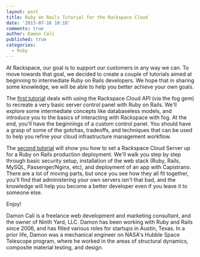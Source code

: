 ```yaml
---
layout: post
title: Ruby on Rails Tutorial for the Rackspace Cloud
date: '2013-07-16 10:18'
comments: true
author: Damon Cali
published: true
categories:
  - Ruby
---
```


At Rackspace, our goal is to support our customers in any way we can. To move towards that goal, we decided to create a couple of tutorials aimed at beginning to intermediate Ruby on Rails developers. We hope that in sharing some knowledge, we will be able to help you better achieve your own goals.

The [first tutorial](https://github.com/rackerlabs/rax_rails_tutorial) deals with using the Rackspace Cloud API (via the fog gem) to recreate a very basic server control panel with Ruby on Rails. We'll explore some intermediate concepts like databaseless models, and introduce you to the basics of interacting with Rackspace with fog. At the end, you'll have the beginnings of a custom control panel. You should have a grasp of some of the gotchas, tradeoffs, and techniques that can be used to help you refine your cloud infrastructure management workflow.

<!-- more -->

The [second tutorial](https://github.com/rackerlabs/rax_rails_tutorial/blob/master/server_tutorial.md) will show you how to set a Rackspace Cloud Server up for a Ruby on Rails production deployment. We'll walk you step by step through basic security setup, installation of the web stack (Ruby, Rails, MySQL, Passenger/Nginx, etc), and deployment of an app with Capistrano. There are a lot of moving parts, but once you see how they all fit together, you'll find that administering your own servers isn't that bad, and the knowledge will help you become a better developer even if you leave it to someone else.

Enjoy!

Damon Cali is a freelance web development and marketing consultant, and the owner of Ninth Yard, LLC. Damon has been working with Ruby and Rails since 2006, and has filled various roles for startups in Austin, Texas. In a prior life, Damon was a mechanical engineer on NASA's Hubble Space Telescope program, where he worked in the areas of structural dynamics, composite material testing, and design.

